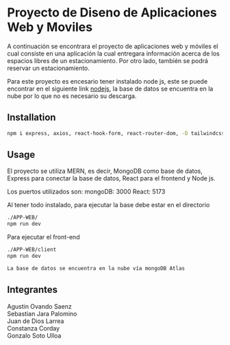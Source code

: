 # Proyecto de Diseno de Aplicaciones Web y Moviles

A continuación se encontrara el proyecto de aplicaciones web y móviles el cual consiste en una aplicación la cual entregara información acerca de los espacios libres de un estacionamiento. Por otro lado, también se podrá reservar un estacionamiento.

Para este proyecto es encesario tener instalado node js, este se puede encontrar en el siguiente link [nodejs](https://nodejs.org/en/download), la base de datos se encuentra en la nube por lo que no es necesario su descarga.

## Installation

```bash
npm i express, axios, react-hook-form, react-router-dom, -D tailwindcss postcss autoprefixer, cookie-parser, zod, bcryptjs, mongodb, mongoose, morgan, nodemon -D, cors

```

## Usage

El proyecto se utiliza MERN, es decir, MongoDB como base de datos, Express para conectar la base de datos, React para el frontend y Node js.

Los puertos utilizados son:
mongoDB: 3000
React: 5173  


Al tener todo instalado, para ejecutar la base debe estar en el directorio  
```bash
./APP-WEB/
npm run dev
```
Para ejecutar el front-end
```bash
./APP-WEB/client
npm run dev
```
```bash
La base de datos se encuentra en la nube vía mongoDB Atlas
```

## Integrantes  
Agustin Ovando Saenz  
Sebastian Jara Palomino  
Juan de Dios Larrea  
Constanza Corday  
Gonzalo Soto Ulloa  

